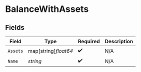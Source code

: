 # BalanceWithAssets


## Fields

| Field                | Type                 | Required             | Description          |
| -------------------- | -------------------- | -------------------- | -------------------- |
| `Assets`             | map[string]*float64* | :heavy_check_mark:   | N/A                  |
| `Name`               | *string*             | :heavy_check_mark:   | N/A                  |
